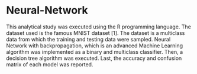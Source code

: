 # Neural-Network
This analytical study was executed using the R programming language. The dataset used is the famous MNIST dataset [1]. The dataset is a multiclass data from which the training and testing data were sampled. Neural Network with backpropagation, which is an advanced Machine Learning algorithm was implemented as a binary and multiclass classifier. Then, a decision tree algorithm was executed. Last, the accuracy and confusion matrix of each model was reported.
